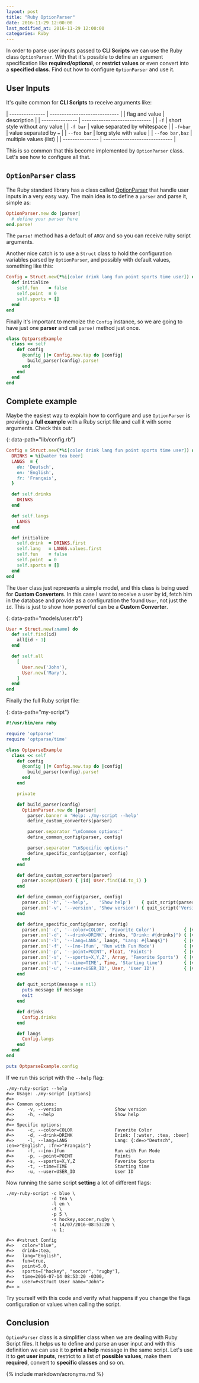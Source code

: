 ```yaml
---
layout: post
title: "Ruby OptionParser"
date: 2016-11-29 12:00:00
last_modified_at: 2016-11-29 12:00:00
categories: Ruby
---
```


In order to parse user inputs passed to **CLI Scripts** we can use the Ruby class `OptionParser`. With that it's possible to define an argument specification like **required/optional**, or **restrict values** or even convert into a **specified class**. Find out how to configure `OptionParser` and use it.

## User Inputs

It's quite common for **CLI Scripts** to receive arguments like:

| --------------- | ----------------------------- |
| flag and value  | description                   |
| --------------- | ----------------------------- |
| `-f`            | short style without any value |
| `-f bar`        | value separated by whitespace |
| `-f=bar`        | value separated by `=`        |
| `--foo bar`     | long style with value         |
| `--foo bar,baz` | multiple values (list)        |
| --------------- | ----------------------------- |

This is so common that this become implemented by `OptionParser` class. Let's see how to configure all that.

## `OptionParser` class

The Ruby standard library has a class called [OptionParser][ruby-option-parser] that handle user inputs in a very easy way. The main idea is to define a `parser` and parse it, simple as:

```ruby
OptionParser.new do |parser|
  # define your parser here
end.parse!
```

The `parse!` method has a default of `ARGV` and so you can receive ruby script arguments.

Another nice catch is to use a `Struct` class to hold the configuration variables parsed by `OptionParser`, and possibly with default values, something like this:

```ruby
Config = Struct.new(*%i[color drink lang fun point sports time user]) do
  def initialize
    self.fun    = false
    self.point  = 0
    self.sports = []
  end
end
```

Finally it's important to memoize the `Config` instance, so we are going to have just one **parser** and call `parse!` method just once.

```ruby
class OptparseExample
  class << self
    def config
      @config ||= Config.new.tap do |config|
        build_parser(config).parse!
      end
    end
  end
end
```

## Complete example

Maybe the easiest way to explain how to configure and use `OptionParser` is providing a **full example** with a Ruby script file and call it with some arguments. Check this out:

{: data-path="lib/config.rb"}
```ruby
Config = Struct.new(*%i[color drink lang fun point sports time user]) do
  DRINKS = %i[water tea beer]
  LANGS  = {
    de: 'Deutsch',
    en: 'English',
    fr: 'Français',
  }

  def self.drinks
    DRINKS
  end

  def self.langs
    LANGS
  end

  def initialize
    self.drink  = DRINKS.first
    self.lang   = LANGS.values.first
    self.fun    = false
    self.point  = 0
    self.sports = []
  end
end
```

The `User` class just represents a simple model, and this class is being used for **Custom Converters**. In this case I want to receive a user by id, fetch him in the database and provide as a configuration the found `User`, not just the `id`. This is just to show how powerful can be a **Custom Converter**.

{: data-path="models/user.rb"}
```ruby
User = Struct.new(:name) do
  def self.find(id)
    all[id - 1]
  end

  def self.all
    [
      User.new('John'),
      User.new('Mary'),
    ]
  end
end
```

Finally the full Ruby script file:

{: data-path="my-script"}
```ruby
#!/usr/bin/env ruby

require 'optparse'
require 'optparse/time'

class OptparseExample
  class << self
    def config
      @config ||= Config.new.tap do |config|
        build_parser(config).parse!
      end
    end

    private

    def build_parser(config)
      OptionParser.new do |parser|
        parser.banner = 'Help: ./my-script --help'
        define_custom_converters(parser)

        parser.separator "\nCommon options:"
        define_common_config(parser, config)

        parser.separator "\nSpecific options:"
        define_specific_config(parser, config)
      end
    end

    def define_custom_converters(parser)
      parser.accept(User) { |id| User.find(id.to_i) }
    end

    def define_common_config(parser, config)
      parser.on('-h', '--help',    'Show help')    { quit_script(parser) }
      parser.on('-v', '--version', 'Show version') { quit_script('Version => 1.0.0') }
    end

    def define_specific_config(parser, config)
      parser.on('-c', '--color=COLOR', 'Favorite Color')           { |v| config.color  = v }
      parser.on('-d', '--drink=DRINK', drinks, "Drink: #{drinks}") { |v| config.drink  = v }
      parser.on('-l', '--lang=LANG', langs, "Lang: #{langs}")      { |v| config.lang   = v }
      parser.on('-f', '--[no-]fun', 'Run with Fun Mode')           { |v| config.fun    = v }
      parser.on('-p', '--point=POINT', Float, 'Points')            { |v| config.point  = v }
      parser.on('-s', '--sports=X,Y,Z', Array, 'Favorite Sports')  { |v| config.sports = v }
      parser.on('-t', '--time=TIME', Time, 'Starting time')        { |v| config.time   = v }
      parser.on('-u', '--user=USER_ID', User, 'User ID')           { |v| config.user   = v }
    end

    def quit_script(message = nil)
      puts message if message
      exit
    end

    def drinks
      Config.drinks
    end

    def langs
      Config.langs
    end
  end
end

puts OptparseExample.config
```

If we run this script with the `--help` flag:

```shell
./my-ruby-script --help
#=> Usage: ./my-script [options]
#=>
#=> Common options:
#=>     -v, --version                    Show version
#=>     -h, --help                       Show help
#=>
#=> Specific options:
#=>     -c, --color=COLOR                Favorite Color
#=>     -d, --drink=DRINK                Drink: [:water, :tea, :beer]
#=>     -l, --lang=LANG                  Lang: {:de=>"Deutsch", :en=>"English", :fr=>"Français"}
#=>     -f, --[no-]fun                   Run with Fun Mode
#=>     -p, --point=POINT                Points
#=>     -s, --sports=X,Y,Z               Favorite Sports
#=>     -t, --time=TIME                  Starting time
#=>     -u, --user=USER_ID               User ID
```

Now running the same script **setting** a lot of different flags:

```shell
./my-ruby-script -c blue \
                 -d tea \
                 -l en \
                 -f \
                 -p 5 \
                 -s hockey,soccer,rugby \
                 -t 14/07/2016-08:53:20 \
                 -u 1;

#=> #<struct Config
#=>   color="blue",
#=>   drink=:tea,
#=>   lang="English",
#=>   fun=true,
#=>   point=5.0,
#=>   sports=["hockey", "soccer", "rugby"],
#=>   time=2016-07-14 08:53:20 -0300,
#=>   user=#<struct User name="John">
#=> >
```

Try yourself with this code and verify what happens if you change the flags configuration or values when calling the script.

## Conclusion

`OptionParser` class is a simplifier class when we are dealing with Ruby Script files. It helps us to define and parse an user input and with this definition we can use it to **print a help** message in the same script. Let's use it to **get user inputs**, restrict to a list of **possible values**, make them **required**, convert to **specific classes** and so on.

{% include markdown/acronyms.md %}

[ruby-option-parser]: http://ruby-doc.org/stdlib-2.3.3/libdoc/optparse/rdoc/OptionParser.html 'Ruby option-parser'
